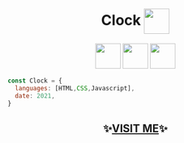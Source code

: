 <h1 align='center'>Clock <img src="https://media4.giphy.com/media/LmeddTcbT0TTFsddSQ/giphy.gif?cid=790b76117fb66ecc8bea0af80873f3a0a7460a1d35ba5890&rid=giphy.gif&ct=s" align='center' width="50">
</h1>

<p align='center' ><img src="https://media2.giphy.com/media/XAxylRMCdpbEWUAvr8/giphy.gif?cid=790b761118fd364e61212674c191594c8f6a6ccca6b2d8d9&rid=giphy.gif&ct=s" width="50"> 
<img src="https://media1.giphy.com/media/fsEaZldNC8A1PJ3mwp/giphy.gif?cid=790b7611f9975b4eecd0cb2ceced9fd4e8bcb7ff71df4034&rid=giphy.gif&ct=s" width="50"> 
<img src="https://media1.giphy.com/media/ln7z2eWriiQAllfVcn/giphy.gif?cid=790b7611ba6ded638761d95a249fccf550c4f9fdea9946ec&rid=giphy.gif&ct=s" width="50">
</p>

```javascript
const Clock = {
  languages: [HTML,CSS,Javascript],
  date: 2021,
}
```

<h2 align='center'>✨<a href="https://kryptonitta.github.io/clock">VISIT ME</a>✨</h2>

